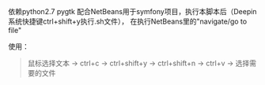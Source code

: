 

依赖python2.7 pygtk
配合NetBeans用于symfony项目，执行本脚本后（Deepin系统快捷键ctrl+shift+y执行.sh文件），
在执行NetBeans里的"navigate/go to file"

使用：
   > 鼠标选择文本 -> ctrl+c -> ctrl+shift+y -> ctrl+shift+n -> ctrl+v -> 选择需要的文件

